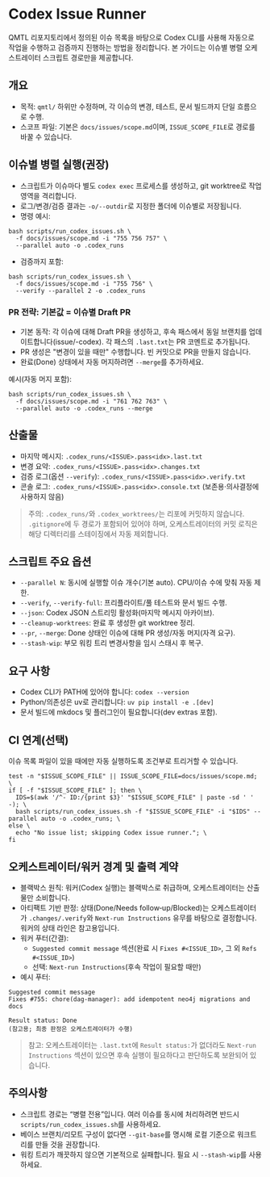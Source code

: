 # Codex Issue Runner

QMTL 리포지토리에서 정의된 이슈 목록을 바탕으로 Codex CLI를 사용해 자동으로 작업을 수행하고 검증까지 진행하는 방법을 정리합니다. 본 가이드는 이슈별 병렬 오케스트레이터 스크립트 경로만을 제공합니다.

## 개요
- 목적: `qmtl/` 하위만 수정하며, 각 이슈의 변경, 테스트, 문서 빌드까지 단일 흐름으로 수행.
- 스코프 파일: 기본은 `docs/issues/scope.md`이며, `ISSUE_SCOPE_FILE`로 경로를 바꿀 수 있습니다.

## 이슈별 병렬 실행(권장)
- 스크립트가 이슈마다 별도 `codex exec` 프로세스를 생성하고, git worktree로 작업 영역을 격리합니다.
- 로그/변경/검증 결과는 `-o/--outdir`로 지정한 폴더에 이슈별로 저장됩니다.
- 명령 예시:

```
bash scripts/run_codex_issues.sh \
  -f docs/issues/scope.md -i "755 756 757" \
  --parallel auto -o .codex_runs
```

- 검증까지 포함:

```
bash scripts/run_codex_issues.sh \
  -f docs/issues/scope.md -i "755 756" \
  --verify --parallel 2 -o .codex_runs
```

### PR 전략: 기본값 = 이슈별 Draft PR

- 기본 동작: 각 이슈에 대해 Draft PR을 생성하고, 후속 패스에서 동일 브랜치를 업데이트합니다(issue/<ID>-codex). 각 패스의 `.last.txt`는 PR 코멘트로 추가됩니다.
- PR 생성은 "변경이 있을 때만" 수행합니다. 빈 커밋으로 PR을 만들지 않습니다.
- 완료(Done) 상태에서 자동 머지하려면 `--merge`를 추가하세요.

예시(자동 머지 포함):

```
bash scripts/run_codex_issues.sh \
  -f docs/issues/scope.md -i "761 762 763" \
  --parallel auto -o .codex_runs --merge
```

## 산출물
- 마지막 메시지: `.codex_runs/<ISSUE>.pass<idx>.last.txt`
- 변경 요약: `.codex_runs/<ISSUE>.pass<idx>.changes.txt`
- 검증 로그(옵션 `--verify`): `.codex_runs/<ISSUE>.pass<idx>.verify.txt`
 - 콘솔 로그: `.codex_runs/<ISSUE>.pass<idx>.console.txt` (보존용·의사결정에 사용하지 않음)

> 주의: `.codex_runs/`와 `.codex_worktrees/`는 리포에 커밋하지 않습니다. `.gitignore`에 두 경로가 포함되어 있어야 하며, 오케스트레이터의 커밋 로직은 해당 디렉터리를 스테이징에서 자동 제외합니다.

## 스크립트 주요 옵션
- `--parallel N`: 동시에 실행할 이슈 개수(기본 auto). CPU/이슈 수에 맞춰 자동 제한.
- `--verify`, `--verify-full`: 프리플라이트/풀 테스트와 문서 빌드 수행.
- `--json`: Codex JSON 스트리밍 활성화(마지막 메시지 아카이브).
- `--cleanup-worktrees`: 완료 후 생성한 git worktree 정리.
- `--pr`, `--merge`: Done 상태인 이슈에 대해 PR 생성/자동 머지(자격 요구).
- `--stash-wip`: 부모 워킹 트리 변경사항을 임시 스태시 후 복구.

## 요구 사항
- Codex CLI가 PATH에 있어야 합니다: `codex --version`
- Python/의존성은 uv로 관리합니다: `uv pip install -e .[dev]`
- 문서 빌드에 mkdocs 및 플러그인이 필요합니다(dev extras 포함).

## CI 연계(선택)
이슈 목록 파일이 있을 때에만 자동 실행하도록 조건부로 트리거할 수 있습니다.

```
test -n "$ISSUE_SCOPE_FILE" || ISSUE_SCOPE_FILE=docs/issues/scope.md; \
if [ -f "$ISSUE_SCOPE_FILE" ]; then \
  IDS=$(awk '/^- ID:/{print $3}' "$ISSUE_SCOPE_FILE" | paste -sd ' ' -); \
  bash scripts/run_codex_issues.sh -f "$ISSUE_SCOPE_FILE" -i "$IDS" --parallel auto -o .codex_runs; \
else \
  echo "No issue list; skipping Codex issue runner."; \
fi
```

## 오케스트레이터/워커 경계 및 출력 계약

- 블랙박스 원칙: 워커(Codex 실행)는 블랙박스로 취급하며, 오케스트레이터는 산출물만 소비합니다.
- 아티팩트 기반 판정: 상태(Done/Needs follow‑up/Blocked)는 오케스트레이터가 `.changes/.verify`와 `Next-run Instructions` 유무를 바탕으로 결정합니다. 워커의 상태 라인은 참고용입니다.
- 워커 푸터(간결):
  - `Suggested commit message` 섹션(완료 시 `Fixes #<ISSUE_ID>`, 그 외 `Refs #<ISSUE_ID>`)
  - 선택: `Next-run Instructions`(후속 작업이 필요할 때만)
- 예시 푸터:

```
Suggested commit message
Fixes #755: chore(dag-manager): add idempotent neo4j migrations and docs

Result status: Done  
(참고용; 최종 판정은 오케스트레이터가 수행)
```

> 참고: 오케스트레이터는 `.last.txt`에 `Result status:`가 없더라도 `Next-run Instructions` 섹션이 있으면 후속 실행이 필요하다고 판단하도록 보완되어 있습니다.

## 주의사항
- 스크립트 경로는 “병렬 전용”입니다. 여러 이슈를 동시에 처리하려면 반드시 `scripts/run_codex_issues.sh`를 사용하세요.
- 베이스 브랜치/리모트 구성이 없다면 `--git-base`를 명시해 로컬 기준으로 워크트리를 만들 것을 권장합니다.
- 워킹 트리가 깨끗하지 않으면 기본적으로 실패합니다. 필요 시 `--stash-wip`를 사용하세요.

